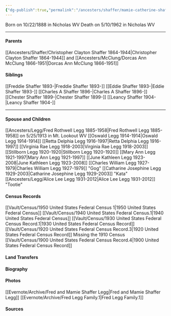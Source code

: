```yaml
---
{"dg-publish":true,"permalink":"/ancesters/shaffer/mamie-catherine-shaffer-1888-1962/","tags":["Mamie-Catherine-Shaffer"]}
---
```


Born on  10/22/1888 in Nicholas WV
Death on 5/10/1962 in Nicholas WV

---
#### Parents

[[Ancesters/Shaffer/Christopher Clayton Shaffer 1864-1944\|Christopher Clayton Shaffer 1864-1944]] and [[Ancesters/McClung/Dorcas Ann McClung 1866-1951\|Dorcas Ann McClung 1866-1951]]
#### Siblings
[[Freddie Shaffer 1893-\|Freddie Shaffer 1893-]]
[[Eddie Shaffer 1893-\|Eddie Shaffer 1893-]]
[[Charles A Shaffer 1896-\|Charles A Shaffer 1896-]]
[[Chester Shaffer 1899-\|Chester Shaffer 1899-]]
[[Leancy Shaffer 1904-\|Leancy Shaffer 1904-]]

---
#### Spouse and Children
[[Ancesters/Legg/Fred Rothwell Legg 1885-1958\|Fred Rothwell Legg 1885-1958]] on 5/25/1913 in Mt. Lookout WV
[[Oswald Legg 1914-1914\|Oswald Legg 1914-1914]]
[[Retta Delphia Legg 1916-1997\|Retta Delphia Legg 1916-1997]]
[[Virginia Rae Legg 1918-2003\|Virginia Rae Legg 1918-2003]]
[[Stillborn Legg 1920-1920\|Stillborn Legg 1920-1920]]
[[Mary Ann Legg 1921-1997\|Mary Ann Legg 1921-1997]]
[[June Kathleen Legg 1923-2008\|June Kathleen Legg 1923-2008]]
[[Charles William Legg 1927-1979\|Charles William Legg 1927-1979]] "Gog"
[[Catharine Josephine Legg 1929-2003\|Catharine Josephine Legg 1929-2003]] "Kata"
[[Ancesters/Legg/Alice Lee Legg 1931-2012\|Alice Lee Legg 1931-2012]] "Tootie"

#### Census Records
[[Vault/Census/1950 United States Federal Census 1\|1950 United States Federal Census]]
[[Vault/Census/1940 United States Federal Census.1\|1940 United States Federal Census]]
[[Vault/Census/1930 United States Federal Census Record.1\|1930 United States Federal Census Record]]
[[Vault/Census/1920 United States Federal Census Record.3\|1920 United States Federal Census Record]]
Missing the 1910 Census
[[Vault/Census/1900 United States Federal Census Record.4\|1900 United States Federal Census Record]]
#### Land Transfers

#### Biography

#### Photos
[[Evernote/Archive/Fred and Mamie Shaffer Legg\|Fred and Mamie Shaffer Legg]]
[[Evernote/Archive/Fred Legg Family.1\|Fred Legg Family.1]]
#### Sources

